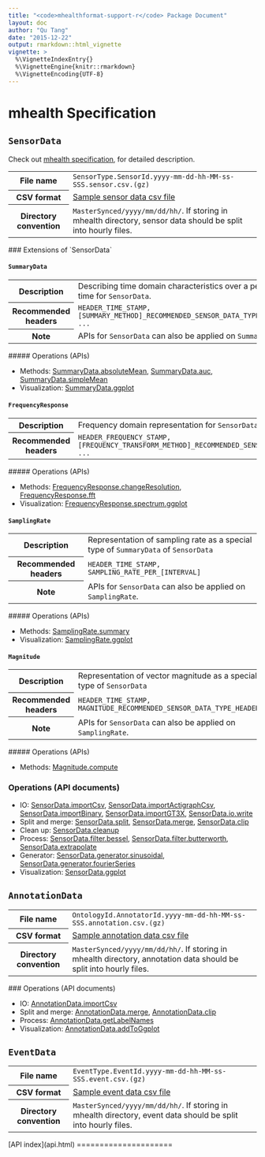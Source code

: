 ```yaml
---
title: "<code>mhealthformat-support-r</code> Package Document"
layout: doc
author: "Qu Tang"
date: "2015-12-22"
output: rmarkdown::html_vignette
vignette: >
  %\VignetteIndexEntry{}
  %\VignetteEngine{knitr::rmarkdown}
  %\VignetteEncoding{UTF-8}
---
```


mhealth Specification
=====================

`SensorData`
------------

Check out [mhealth specification](http://mhealth-specification.s3-website-us-east-1.amazonaws.com/), for detailed description.

<table class="table table-bordered table-responsive">
    <tr>
        <th>File name</th>
        <td><code>SensorType.SensorId.yyyy-mm-dd-hh-MM-ss-SSS.sensor.csv.(gz)<code></td>
    </tr>
    <tr>
        <th>CSV format</th>
        <td><a href="{{ "/data/samples/ActigraphGT9X-AccelerationCalibrated-NA.TAS1E23150881.2015-11-02-15-00-00-000-M0500.sensor.csv" | prepend: site.baseurl }}">Sample sensor data csv file</a></td>
    </tr>
    <tr>
        <th>Directory convention</th>
        <td><code>MasterSynced/yyyy/mm/dd/hh/</code>. If storing in mhealth directory, sensor data should be split into hourly files.</td>
    </tr>

</table>
### Extensions of `SensorData`

#### `SummaryData`

<table class="table table-bordered table-responsive">
    <tr>
        <th>Description</th>
        <td>Describing time domain characteristics over a period of time for <code>SensorData</code>.</td>
    </tr>
    <tr>
        <th>Recommended headers</th>
        <td><code>HEADER_TIME_STAMP, [SUMMARY_METHOD]_RECOMMENDED_SENSOR_DATA_TYPE_HEADER, ...</code></td>
    </tr>
    <tr>
        <th>Note</th>
        <td>APIs for <code>SensorData</code> can also be applied on <code>SummaryData</code>.</td>
    </tr>

</table>
##### Operations (APIs)

-   Methods: [SummaryData.absoluteMean](SummaryData.absoluteMean.html), [SummaryData.auc](SummaryData.auc.html), [SummaryData.simpleMean](SummaryData.simpleMean.html)
-   Visualization: [SummaryData.ggplot](SummaryData.ggplot.html)

#### `FrequencyResponse`

<table class="table table-bordered table-responsive">
    <tr>
        <th>Description</th>
        <td>Frequency domain representation for <code>SensorData</code></td>
    </tr>
    <tr>
        <th>Recommended headers</th>
        <td><code>HEADER_FREQUENCY_STAMP, [FREQUENCY_TRANSFORM_METHOD]_RECOMMENDED_SENSOR_DATA_TYPE_HEADER, ...</code></td>
    </tr>

</table>
##### Operations (APIs)

-   Methods: [FrequencyResponse.changeResolution](FrequencyResponse.changeResolution.html), [FrequencyResponse.fft](FrequencyResponse.fft.html)
-   Visualization: [FrequencyResponse.spectrum.ggplot](FrequencyResponse.spectrum.ggplot.html)

#### `SamplingRate`

<table class="table table-bordered table-responsive">
    <tr>
        <th>Description</th>
        <td>Representation of sampling rate as a special type of <code>SummaryData</code> of <code>SensorData</code></td>
    </tr>
    <tr>
        <th>Recommended headers</th>
        <td><code>HEADER_TIME_STAMP, SAMPLING_RATE_PER_[INTERVAL]</code></td>
    </tr>
    <tr>
        <th>Note</th>
        <td>APIs for <code>SensorData</code> can also be applied on <code>SamplingRate</code>.</td>
    </tr>

</table>
##### Operations (APIs)

-   Methods: [SamplingRate.summary](SamplingRate.summary.html)
-   Visualization: [SamplingRate.ggplot](SamplingRate.ggplot.html)

#### `Magnitude`

<table class="table table-bordered table-responsive">
    <tr>
        <th>Description</th>
        <td>Representation of vector magnitude as a special type of <code>SensorData</code></td>
    </tr>
    <tr>
        <th>Recommended headers</th>
        <td><code>HEADER_TIME_STAMP, MAGNITUDE_RECOMMENDED_SENSOR_DATA_TYPE_HEADER</code></td>
    </tr>
    <tr>
        <th>Note</th>
        <td>APIs for <code>SensorData</code> can also be applied on <code>SamplingRate</code>.</td>
    </tr>

</table>
##### Operations (APIs)

-   Methods: [Magnitude.compute](Magnitude.compute.html)

### Operations (API documents)

-   IO: [SensorData.importCsv](SensorData.importCsv.html), [SensorData.importActigraphCsv](SensorData.importActigraphCsv.html), [SensorData.importBinary](SensorData.importBinary.html), [SensorData.importGT3X](SensorData.importGT3X.html), [SensorData.io.write](SensorData.io.write.html)
-   Split and merge: [SensorData.split](SensorData.split.html), [SensorData.merge](SensorData.merge.html), [SensorData.clip](SensorData.clip.html)
-   Clean up: [SensorData.cleanup](SensorData.cleanup.html)
-   Process: [SensorData.filter.bessel](SensorData.filter.bessel.html), [SensorData.filter.butterworth](SensorData.filter.butterworth.html), [SensorData.extrapolate](SensorData.extrapolate.html)
-   Generator: [SensorData.generator.sinusoidal](SensorData.generator.sinusoidal.html), [SensorData.generator.fourierSeries](SensorData.generator.fourierSeries.html)
-   Visualization: [SensorData.ggplot](SensorData.ggplot.html)

`AnnotationData`
----------------

<table class="table table-bordered table-responsive">
    <tr>
        <th>File name</th>
        <td><code>OntologyId.AnnotatorId.yyyy-mm-dd-hh-MM-ss-SSS.annotation.csv.(gz)<code></td>
    </tr>
    <tr>
        <th>CSV format</th>
        <td><a href = "{{"/data/samples/SPADESInLab.al.2015-11-02-15-00-00-000-M0500.annotation.csv" | prepend: site.baseurl }}">Sample annotation data csv file</a></td>
    </tr>
    <tr>
        <th>Directory convention</th>
        <td><code>MasterSynced/yyyy/mm/dd/hh/</code>. If storing in mhealth directory, annotation data should be split into hourly files.</td>
    </tr>

</table>
### Operations (API documents)

-   IO: [AnnotationData.importCsv](AnnotationData.importCsv.html)
-   Split and merge: [AnnotationData.merge](AnnotationData.merge.html), [AnnotationData.clip](AnnotationData.clip.html)
-   Process: [AnnotationData.getLabelNames](AnnotationData.getLabelNames.html)
-   Visualization: [AnnotationData.addToGgplot](AnnotationData.addToGgplot.html)

`EventData`
-----------

<table class="table table-bordered table-responsive">
    <tr>
        <th>File name</th>
        <td><code>EventType.EventId.yyyy-mm-dd-hh-MM-ss-SSS.event.csv.(gz)<code></td>
    </tr>
    <tr>
        <th>CSV format</th>
        <td><a href = "{{"/data/samples/Battery.532929050178941.2015-11-02-15-00-26-737-M0500.event.csv" | prepend: site.baseurl }}">Sample event data csv file</a></td>
    </tr>
    <tr>
        <th>Directory convention</th>
        <td><code>MasterSynced/yyyy/mm/dd/hh/</code>. If storing in mhealth directory, event data should be split into hourly files.</td>
    </tr>

</table>
[API index](api.html)
=====================
